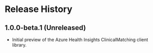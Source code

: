 # Release History

## 1.0.0-beta.1 (Unreleased)

- Initial preview of the Azure Health Insights ClinicalMatching client library.
